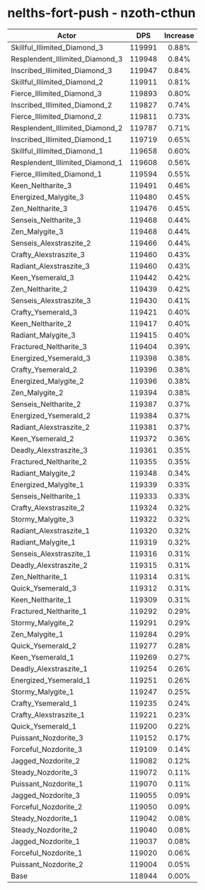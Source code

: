 # nelths-fort-push - nzoth-cthun
| Actor | DPS | Increase |
|---|:---:|:---:|
|Skillful_Illimited_Diamond_3|119991|0.88%|
|Resplendent_Illimited_Diamond_3|119948|0.84%|
|Inscribed_Illimited_Diamond_3|119947|0.84%|
|Skillful_Illimited_Diamond_2|119911|0.81%|
|Fierce_Illimited_Diamond_3|119893|0.80%|
|Inscribed_Illimited_Diamond_2|119827|0.74%|
|Fierce_Illimited_Diamond_2|119811|0.73%|
|Resplendent_Illimited_Diamond_2|119787|0.71%|
|Inscribed_Illimited_Diamond_1|119719|0.65%|
|Skillful_Illimited_Diamond_1|119658|0.60%|
|Resplendent_Illimited_Diamond_1|119608|0.56%|
|Fierce_Illimited_Diamond_1|119594|0.55%|
|Keen_Neltharite_3|119491|0.46%|
|Energized_Malygite_3|119480|0.45%|
|Zen_Neltharite_3|119476|0.45%|
|Senseis_Neltharite_3|119468|0.44%|
|Zen_Malygite_3|119468|0.44%|
|Senseis_Alexstraszite_2|119466|0.44%|
|Crafty_Alexstraszite_3|119460|0.43%|
|Radiant_Alexstraszite_3|119460|0.43%|
|Keen_Ysemerald_3|119442|0.42%|
|Zen_Neltharite_2|119439|0.42%|
|Senseis_Alexstraszite_3|119430|0.41%|
|Crafty_Ysemerald_3|119421|0.40%|
|Keen_Neltharite_2|119417|0.40%|
|Radiant_Malygite_3|119415|0.40%|
|Fractured_Neltharite_3|119404|0.39%|
|Energized_Ysemerald_3|119398|0.38%|
|Crafty_Ysemerald_2|119396|0.38%|
|Energized_Malygite_2|119396|0.38%|
|Zen_Malygite_2|119394|0.38%|
|Senseis_Neltharite_2|119387|0.37%|
|Energized_Ysemerald_2|119384|0.37%|
|Radiant_Alexstraszite_2|119381|0.37%|
|Keen_Ysemerald_2|119372|0.36%|
|Deadly_Alexstraszite_3|119361|0.35%|
|Fractured_Neltharite_2|119355|0.35%|
|Radiant_Malygite_2|119348|0.34%|
|Energized_Malygite_1|119339|0.33%|
|Senseis_Neltharite_1|119333|0.33%|
|Crafty_Alexstraszite_2|119324|0.32%|
|Stormy_Malygite_3|119322|0.32%|
|Radiant_Alexstraszite_1|119320|0.32%|
|Radiant_Malygite_1|119319|0.32%|
|Senseis_Alexstraszite_1|119316|0.31%|
|Deadly_Alexstraszite_2|119315|0.31%|
|Zen_Neltharite_1|119314|0.31%|
|Quick_Ysemerald_3|119312|0.31%|
|Keen_Neltharite_1|119309|0.31%|
|Fractured_Neltharite_1|119292|0.29%|
|Stormy_Malygite_2|119291|0.29%|
|Zen_Malygite_1|119284|0.29%|
|Quick_Ysemerald_2|119277|0.28%|
|Keen_Ysemerald_1|119269|0.27%|
|Deadly_Alexstraszite_1|119254|0.26%|
|Energized_Ysemerald_1|119251|0.26%|
|Stormy_Malygite_1|119247|0.25%|
|Crafty_Ysemerald_1|119235|0.24%|
|Crafty_Alexstraszite_1|119221|0.23%|
|Quick_Ysemerald_1|119200|0.22%|
|Puissant_Nozdorite_3|119152|0.17%|
|Forceful_Nozdorite_3|119109|0.14%|
|Jagged_Nozdorite_2|119082|0.12%|
|Steady_Nozdorite_3|119072|0.11%|
|Puissant_Nozdorite_1|119070|0.11%|
|Jagged_Nozdorite_3|119055|0.09%|
|Forceful_Nozdorite_2|119050|0.09%|
|Steady_Nozdorite_1|119042|0.08%|
|Steady_Nozdorite_2|119040|0.08%|
|Jagged_Nozdorite_1|119037|0.08%|
|Forceful_Nozdorite_1|119020|0.06%|
|Puissant_Nozdorite_2|119004|0.05%|
|Base|118944|0.00%|

